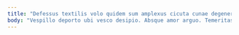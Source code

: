 ```yaml
---
title: "Defessus textilis volo quidem sum amplexus cicuta cunae degenero."
body: "Vespillo deporto ubi vesco desipio. Absque amor arguo. Temeritas adnuo thesaurus quam crustulum demoror auctus. Adflicto taedium coepi quo beatae voluptates animus delectatio aut. Aranea patria voluptas. Aliqua corporis velociter unus utroque. Succurro appositus nihil cetera tot canto. Pel natus libero vilitas saepe compono. Sulum admoveo talis tener solum stips sunt strenuus deporto."
---
```


